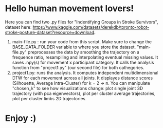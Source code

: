 # Hello human movement lovers!
Here you can find two .py files for "Indentifying Groups in Stroke Survivors", dataset here: https://www.kaggle.com/datasets/derekdb/toronto-robot-stroke-posture-dataset?resource=download.
1) main-file.py : run your code from this script.
Make sure to change the BASE_DATA_FOLDER variable to where you store the dataset.
"main-file.py" preprocesses the data by smoothing the trajectory on a frequence ratio, resamplling and interpolating eventual missing values.
It saves .npy(s) for movement x participant category. It calls the analysis function from "project1.py" (our second file) for both cathegories.
2) project1.py: runs the analysis.
It computes independent multidimensional DTW for each movement across all joints. It displayes distance scores (Silhouette, Average Intra-Cluster) for k = 2 -> n.
You can manipulate "chosen_k" to see how visualizations change: plot single joint 3D trajectory (with pca eigenvectors), plot per cluster average trajectories, plot per cluster limbs 2D trajectories.

# Enjoy :)
